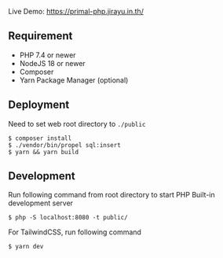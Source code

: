 Live Demo: https://primal-php.jirayu.in.th/

## Requirement
- PHP 7.4 or newer
- NodeJS 18 or newer
- Composer
- Yarn Package Manager (optional)

## Deployment
Need to set web root directory to `./public`
```
$ composer install
$ ./vendor/bin/propel sql:insert
$ yarn && yarn build
```

## Development
Run following command from root directory to start PHP Built-in development server
```
$ php -S localhost:8080 -t public/
```

For TailwindCSS, run following command
```
$ yarn dev
```

